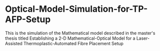 # Optical-Model-Simulation-for-TP-AFP-Setup
This is the simulation of the Mathematical model described in the master's thesis titled Establishing a 2-D Mathematical-Optical Model for a Laser-Assisted Thermoplastic-Automated Fibre Placement Setup 
